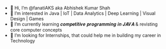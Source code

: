- 👋 Hi, I’m @fanatiAKS aka Abhishek Kumar Shah
- 👀 I’m interested in Java | IoT | Data Analytics | Deep Learning | Visual Design | Games
- 🌱 I’m currently learning 𝒄𝒐𝒎𝒑𝒆𝒕𝒊𝒕𝒊𝒗𝒆 𝒑𝒓𝒐𝒈𝒓𝒂𝒎𝒎𝒊𝒏𝒈 𝒊𝒏 𝑱𝑨𝑽𝑨 & revisting core computer concepts
- 💞️ I’m looking for Internships, that could help me in building my career in Technology

<!---
fanatiAKS/fanatiAKS is a ✨ special ✨ repository because its `README.md` (this file) appears on your GitHub profile.
You can click the Preview link to take a look at your changes.
--->
